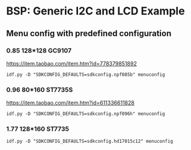 # BSP: Generic I2C and LCD Example

## Menu config with predefined configuration

### 0.85 128*128 GC9107

https://item.taobao.com/item.htm?id=778379851892

    idf.py -D "SDKCONFIG_DEFAULTS=sdkconfig.npf085b" menuconfig

### 0.96 80*160 ST7735S

https://item.taobao.com/item.htm?id=611336611828

    idf.py -D "SDKCONFIG_DEFAULTS=sdkconfig.npf096h" menuconfig

### 1.77 128*160 ST7735

    idf.py -D "SDKCONFIG_DEFAULTS=sdkconfig.hd17015c12" menuconfig
